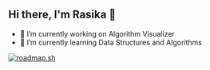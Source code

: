 ## Hi there, I'm Rasika 👋

<!--
**rasikapurohit/rasikapurohit** is a ✨ _special_ ✨ repository because its `README.md` (this file) appears on your GitHub profile.

Here are some ideas to get you started:


- 👯 I’m looking to collaborate on ...
- 🤔 I’m looking for help with ...
- 💬 Ask me about ...
- 📫 How to reach me: ...
- ⚡ Fun fact: ...
-->

- 🔭 I’m currently working on Algorithm Visualizer
- 🌱 I’m currently learning Data Structures and Algorithms

<a href="https://roadmap.sh"><img src="https://roadmap.sh/card/tall/645518da05999de060bb0c1a?variant=dark" alt="roadmap.sh"/></a>
